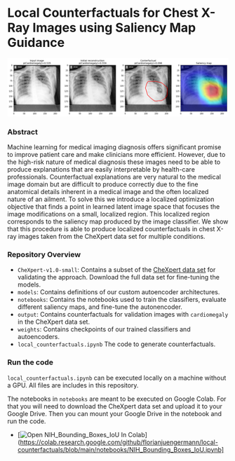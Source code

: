 # Local Counterfactuals for Chest X-Ray Images using Saliency Map Guidance

![Counterfactual Image Example](output/cf_64624.png)

### Abstract
Machine learning for medical imaging diagnosis offers significant promise to improve patient care and make clinicians more efficient. However, due to the high-risk nature of medical diagnosis these images need to be able to produce explanations that are easily interpretable by health-care professionals. Counterfactual explanations are very natural to the medical image domain but are difficult to produce correctly due to the fine anatomical details inherent in a medical image and the often localized nature of an ailment. To solve this we introduce a localized optimization objective that finds a point in learned latent image space that focuses the image modifications on a small, localized region. This localized region corresponds to the saliency map produced by the image classifier. We show that this procedure is able to produce localized counterfactuals in chest X-ray images taken from the CheXpert data set for multiple conditions.

### Repository Overview
- `CheXpert-v1.0-small`: Contains a subset of the [CheXpert data set](https://stanfordmlgroup.github.io/competitions/chexpert/) for validating the approach. Download the full data set for fine-tuning the models.
- `models`: Contains definitions of our custom autoencoder architectures.
- `notebooks`: Contains the notebooks used to train the classifiers, evaluate different saliency maps, and fine-tune the autonencoder.
- `output`: Contains counterfactuals for validation images with `cardiomegaly` in the CheXpert data set.
- `weights`: Contains checkpoints of our trained classifiers and autoencoders.
- `local_counterfactuals.ipynb` The code to generate counterfactuals.

### Run the code
`local_counterfactuals.ipynb` can be executed locally on a machine without a GPU. All files are includes in this repository.

The notebooks in `notebooks` are meant to be executed on Google Colab. For that you will need to download the CheXpert data set and upload it to your Google Drive. Then you can mount your Google Drive in the notebook and run the code.
- [![Open NIH_Bounding_Boxes_IoU In Colab](https://colab.research.google.com/assets/colab-badge.svg)](https://colab.research.google.com/github/florianjuengermann/local-counterfactuals/blob/main/notebooks/NIH_Bounding_Boxes_IoU.ipynb]


